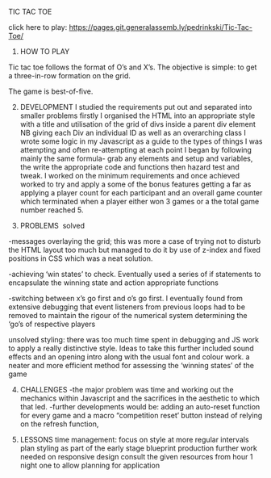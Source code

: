 TIC TAC TOE 

click here to play: https://pages.git.generalassemb.ly/pedrinkski/Tic-Tac-Toe/

1. HOW TO PLAY

Tic tac toe follows the format of O’s and X’s. The objective is simple:  to get a three-in-row formation on the grid. 

The game is best-of-five.

2. DEVELOPMENT
I studied the requirements put out and separated into smaller problems 
firstly I organised the HTML into an appropriate style with a title and utilisation of the grid of divs inside a parent div element NB giving each Div an individual ID as well as an overarching class 
I wrote some logic in my Javascript as a guide to the types of things I was attempting and often re-attempting at each point 
I began by following mainly the same formula- grab any elements and setup and variables, the write the appropriate code and functions then hazard test and tweak. 
I worked on the minimum requirements and once achieved worked to try and apply a some of the bonus features getting a far as applying a player count for each participant and an overall game counter which terminated when a player either won 3 games or a the total game number reached 5. 


3. PROBLEMS 
solved

-messages overlaying the grid; this was more a case of trying not to disturb the HTML layout too much but managed to do it by use of z-index and fixed positions in CSS which was a neat solution.

-achieving ‘win states’ to check. Eventually used a series of if statements to encapsulate the winning state and action appropriate functions 

-switching between x’s go first and o’s go first. I eventually found from extensive debugging that event listeners from previous loops had to be removed to maintain the rigour of the numerical system determining the ‘go’s of respective players

unsolved
styling: there was too much time spent in debugging and JS work to apply a really distinctive style. Ideas to take this further included sound effects and an opening intro along with the usual font and colour work. 
a neater and more efficient method for assessing the ‘winning states’ of the game 



4. CHALLENGES
-the major problem was time and working out the mechanics within Javascript and the sacrifices in the aesthetic to which that led. 
-further developments would be: adding an auto-reset function for every game and a macro “competition reset’ button instead of relying on the refresh function, 

5. LESSONS
time management: 
focus on style at more regular intervals 
plan styling as part of the early stage blueprint production 
further work needed on responsive design 
consult the given resources from hour 1 night one to allow planning for application 
